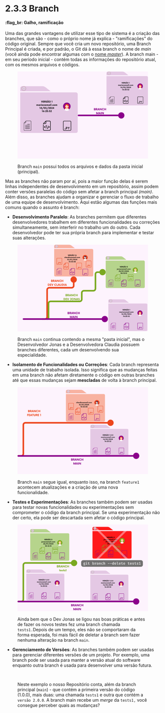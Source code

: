 # 2.3.3 Branch

#### :flag\_br: Galho, ramificação

Uma das grandes vantagens de utilizar esse tipo de sistema é a criação das branches, que são - como o próprio nome já explica - "ramificações" do código original. Sempre que você cria um novo repositório, uma Branch Principal é criada, e por padrão, o Git dá à essa branch o nome de _main_ (você ainda pode encontrar algumas com o [nome _master_](https://www.zup.com.br/blog/termo-master-na-tecnologia)). A branch main - em seu período inicial - contém todas as informações do repositório atual, com os mesmos arquivos e códigos.



<figure><img src="../../.gitbook/assets/21.png" alt=""><figcaption><p>Branch <code>main</code> possui todos os arquivos e dados da pasta inicial (principal).</p></figcaption></figure>

Mas as branches não param por aí, pois a maior função delas é serem linhas independentes de desenvolvimento em um repositório, assim podem conter versões paralelas do código sem afetar a branch principal _(main)_. Além disso, as branches ajudam a organizar e gerenciar o fluxo de trabalho de uma equipe de desenvolvimento. Aqui estão algumas das funções mais comuns quando o assunto é branch:

* **Desenvolvimento Paralelo**: As branches permitem que diferentes desenvolvedores trabalhem em diferentes funcionalidades ou correções simultaneamente, sem interferir no trabalho um do outro. Cada desenvolvedor pode ter sua própria branch para implementar e testar suas alterações.



<figure><img src="../../.gitbook/assets/22.png" alt=""><figcaption><p>Branch <code>main</code> continua contendo a mesma "pasta inicial", mas o Desenvolvedor Jonas e a Desenvolvedora Claudia possuem branches diferentes, cada um desenvolvendo sua especialidade.</p></figcaption></figure>

* **Isolamento de Funcionalidades ou Correções**: Cada branch representa uma unidade de trabalho isolada. Isso significa que as mudanças feitas em uma branch não afetam diretamente o código em outras branches até que essas mudanças sejam **mescladas** de volta à branch principal.

<figure><img src="../../.gitbook/assets/Isolamento de Funcionalidades ou Correções.png" alt=""><figcaption><p>Branch <code>main</code> segue igual, enquanto isso, na branch <code>feature1</code> acontecem atualizações e a criação de uma nova funcionalidade.</p></figcaption></figure>

* **Testes e Experimentações**: As branches também podem ser usadas para testar novas funcionalidades ou experimentações sem comprometer o código da branch principal. Se uma experimentação não der certo, ela pode ser descartada sem afetar o código principal.



<figure><img src="../../.gitbook/assets/Testes e Experimentações.png" alt=""><figcaption><p>Ainda bem que o Dev Jonas se ligou nas boas práticas e antes de fazer os novos testes    fez uma branch chamada <code>tests1.</code>Depois de um tempo, eles não se comportaram da forma esperada, foi mais fácil de deletar a branch sem fazer nenhuma alteração na branch <code>main</code>. </p></figcaption></figure>

* **Gerenciamento de Versões**: As branches também podem ser usadas para gerenciar diferentes versões de um projeto. Por exemplo, uma branch pode ser usada para manter a versão atual do software enquanto outra branch é usada para desenvolver uma versão futura.

<figure><img src="../../.gitbook/assets/Gerenciamento de Versões.png" alt=""><figcaption><p>Neste exemplo o nosso Repositório conta, além da branch principal (<code>main</code>) - que contém a primeira versão do código (1.0.0), mais duas: uma chamada <code>tests1</code> e outra que contém a <code>versão 2.0.0</code>. A branch main recebe um <em>merge</em> da <code>tests1,</code> você consegue perceber quais as mudanças?</p></figcaption></figure>
